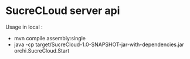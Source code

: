 SucreCLoud server api
======================



Usage in local :

 - mvn compile assembly:single
 - java -cp target/SucreCloud-1.0-SNAPSHOT-jar-with-dependencies.jar orchi.SucreCloud.Start


